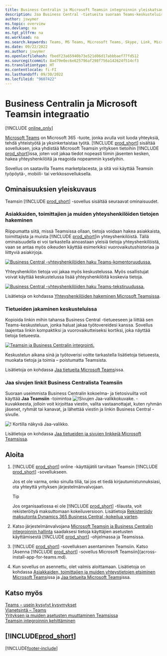 ```yaml
---
title: Business Centralin ja Microsoft Teamsin integroinnin yleiskatsaus | Microsoft Docs
description: Jaa Business Central -tietueita suoraan Teams-keskusteluissa.
author: jswymer
ms.topic: overview
ms.devlang: na
ms.tgt_pltfrm: na
ms.workload: na
ms.search.keywords: Teams, MS Teams, Microsoft Teams, Skype, Link, Microsoft 365, collaborate, collaboration, teamwork
ms.date: 09/22/2022
ms.author: jswymer
ms.openlocfilehash: fbedf23a65940b73e521d06d17abbbaef77fd512
ms.sourcegitcommit: 8ad79e0ec6e625796af298f756a142624f514cf3
ms.translationtype: HT
ms.contentlocale: fi-FI
ms.lasthandoff: 09/30/2022
ms.locfileid: "9607422"
---
```

# <a name="business-central-and-microsoft-teams-integration"></a>Business Centralin ja Microsoft Teamsin integraatio

[!INCLUDE [online_only](includes/online_only.md)]

[Microsoft Teams](https://www.microsoft.com/en-us/microsoft-365/microsoft-teams) on Microsoft 365 -tuote, jonka avulla voit luoda yhteyksiä, tehdä yhteistyötä ja yksinkertaistaa työtä. [!INCLUDE [prod_short](includes/prod_short.md)] sisältää sovelluksen, joka yhdistää Microsoft Teamsin yrityksen tietoihin [!INCLUDE [prod_short](includes/prod_short.md)]issa, joten voit jakaa tiedot nopeasti tiimin jäsenten kesken, hakea yhteyshenkilöitä ja reagoida nopeammin kyselyihin.

Sovellus on saatavilla Teams marketplacesta, ja sitä voi käyttää Teamsin työpöytä-, mobiili- tai verkkosovelluksella.

## <a name="features-overview"></a>Ominaisuuksien yleiskuvaus

Teamsin [!INCLUDE [prod_short](includes/prod_short.md)] -sovellus sisältää seuraavat ominaisuudet.

### <a name="look-up-details-of-customers-vendors-and-other-contacts"></a>Asiakkaiden, toimittajien ja muiden yhteyshenkilöiden tietojen hakeminen

Riippumatta siitä, missä Teamsissa ollaan, tietoja voidaan hakea asiakkaista, toimittajista ja muista [!INCLUDE [prod_short](includes/prod_short.md)]in yhteyshenkilöistä. Tällä ominaisuudella ei voi tarkastella ainoastaan yleisiä tietoja yhteyshenkilöistä, vaan se antaa myös oikeuden käyttää esimerkiksi vuorovaikutushistoriaa ja liittyviä asiakirjoja.

 [![Business Central -yhteyshenkilöiden haku Teams-komentoruudussa.](media/teams-contacts-overview.png)](media/teams-contacts-overview.png#lightbox)

Yhteyshenkilön tietoja voi jakaa myös keskustelussa. Myös osallistujat voivat käyttää keskustelussa lisää yhteyshenkilöitä koskevia tietoja.

 [![Business Central -yhteyshenkilöiden haku Teams-tekstiruudussa.](media/teams-contacts.png)](media/teams-contacts.png#lightbox)

Lisätietoja on kohdassa [Yhteyshenkilöiden hakeminen Microsoft Teamsissa](across-search-contacts-teams.md).

### <a name="share-records-in-conversations"></a>Tietueiden jakaminen keskusteluissa

Kopioida linkin mihin tahansa Business Central -tietueeseen ja liittää sen Teams-keskusteluun, jonka haluat jakaa työtovereidesi kanssa. Sovellus laajentaa linkin kompaktiksi ja vuorovaikutteiseksi kortiksi, joka näyttää tietoja tietueesta.

[![Teamsin ja Business Centralin integrointi.](media/teams-intro-vBC20.png)](media/teams-intro-vBC20.png#lightbox)

Keskustelun aikana sinä ja työtoverisi voitte tarkastella lisätietoja tietueesta, muokata tietoja ja toimia – poistumatta Teamsista.

Lisätietoja on kohdassa [Jaa tietueita Microsoft Teams](across-working-with-teams.md)issa.

### <a name="share-links-from-pages-in-business-central-to-teams"></a>Jaa sivujen linkit Business Centralista Teamsiin

Suoraan useimmista Business Centralin kokoelma- ja tietosivuilta voit käyttää **Jaa Teamsiin** -toimintoa ![!Sivujen Jaa-valikkokuvake.](media/share-icon.png "Kortilla näkyvä Jaa-valikko.") -kuvakkeesta, jolloin voit kirjoittaa viestin, valita vastaanottajat, kuten ryhmän jäsenet, ryhmät tai kanavat, ja lähettää viestin ja linkin Business Central -sivulle.

![! Kortilla näkyvä Jaa-valikko.](media/teams-share-link.png "Kortilla näkyvä Jaa-valikko.")

Lisätietoja on kohdassa [Jaa tietueiden ja sivujen linkkejä Microsoft Teamsissa](across-working-with-teams.md#share-link).

## <a name="get-started"></a>Aloita

1. [!INCLUDE [prod_short](includes/prod_short.md)] online -käyttäjätili tarvitaan Teamsin [!INCLUDE [prod_short](includes/prod_short.md)] -sovellukseen.

    Jos et ole varma, onko sinulla tiliä, tai jos et tiedä kirjautumistunnuksiasi, ota yhteyttä yrityksen järjestelmänvalvojaan.

    > [!TIP]
    > Jos organisaatiossa ei ole [!INCLUDE [prod_short](includes/prod_short.md)] -tilausta, voit rekisteröityä maksuttomaan kokeiluversioon. Lisätietoja [Rekisteröidy maksutonta Dynamics 365 Business Central -kokeilua varten](trial-signup.md).

2. Katso järjestelmänvalvojana [Microsoft Teamsin ja Business Centralin integroinnin hallinta](admin-teams-integration.md) saadaksesi tietoja käyttäjien asetusten käyttämisestä [!INCLUDE [prod_short](includes/prod_short.md)] -ohjelmassa ja Teamsissa.
3. [!INCLUDE [prod_short](includes/prod_short.md)] -sovelluksen asentaminen Teamsiin. Katso [Asenna [!INCLUDE [prod_short](includes/prod_short.md)] -sovellus Microsoft Teamsiin](across-install-app-for-teams.md).
4. Kun sovellus on asennettu, olet valmis aloittamaan. Lisätietoja on kohdassa [Asiakkaiden, toimittajien ja muiden yhteystietojen etsiminen Microsoft Teams](across-search-contacts-teams.md)issa ja [Jaa tietueita Microsoft Teams](across-working-with-teams.md)issa.

## <a name="see-also"></a>Katso myös

[Teams – usein kysytyt kysymykset](teams-faq.md)  
[Vianetsintä – Teams](admin-teams-troubleshooting.md)  
[Yrityksen ja muiden asetusten muuttaminen Teamsissa](across-teams-settings.md)  
[Teamsin integroinnin kehittäminen](/dynamics365/business-central/dev-itpro/developer/devenv-develop-for-teams)
  
## [!INCLUDE[prod_short](includes/free_trial_md.md)]  


[!INCLUDE[footer-include](includes/footer-banner.md)]